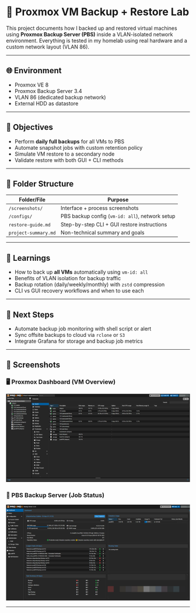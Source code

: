 # 🧪 Proxmox VM Backup + Restore Lab

This project documents how I backed up and restored virtual machines using **Proxmox Backup Server (PBS)** inside a VLAN-isolated network environment. Everything is tested in my homelab using real hardware and a custom network layout (VLAN 86).

---

## 🌐 Environment
- Proxmox VE 8
- Proxmox Backup Server 3.4
- VLAN 86 (dedicated backup network)
- External HDD as datastore

---

## 🎯 Objectives
- Perform **daily full backups** for all VMs to PBS
- Automate snapshot jobs with custom retention policy
- Simulate VM restore to a secondary node
- Validate restore with both GUI + CLI methods

---

## 📂 Folder Structure

| Folder/File             | Purpose                                        |
|-------------------------|------------------------------------------------|
| `/screenshots/`         | Interface + process screenshots                |
| `/configs/`             | PBS backup config (`vm-id: all`), network setup |
| `restore-guide.md`      | Step-by-step CLI + GUI restore instructions    |
| `project-summary.md`    | Non-technical summary and goals                |

---

## 🧠 Learnings
- How to back up **all VMs** automatically using `vm-id: all`
- Benefits of VLAN isolation for backup traffic
- Backup rotation (daily/weekly/monthly) with `zstd` compression
- CLI vs GUI recovery workflows and when to use each

---

## 📌 Next Steps
- Automate backup job monitoring with shell script or alert
- Sync offsite backups to cloud via `rclone` or `S3`
- Integrate Grafana for storage and backup job metrics

---

## 📸 Screenshots

### 🖥️ Proxmox Dashboard (VM Overview)
![Proxmox Dashboard](./screenshots/proxmox-dashboard.png)

### 💾 PBS Backup Server (Job Status)
![PBS Dashboard](./screenshots/pbs-dashboard.png)

---
